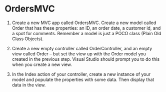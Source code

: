 # OrdersMVC

1. Create a new MVC app called OrdersMVC. Create a new model called Order that has these properties: an ID, an order date, a customer id, and a spot for comments. Remember a model is just a POCO class (Plain Old Class Objects).

2. Create a new empty controller called OrderController, and an empty view called Order – but set the view up with the Order model you created in the previous step. Visual Studio should prompt you to do this when you create a new view. 

3. In the Index action of your controller, create a new instance of your model and populate the properties with some data. Then display that data in the view.
